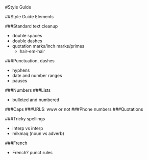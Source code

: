#Style Guide

##Style Guide Elements

###Standard text cleanup
- double spaces
- double dashes
- quotation marks/inch marks/primes 
  - hair-em-hair
 

###Punctuation, dashes
- hyphens
- date and number ranges
- pauses

###Numbers
###Lists 
- bulleted and numbered

###Caps
###URLS: www or not
###Phone numbers
###Quotations

###Tricky spellings
- interp vs interp
- mikmaq (noun vs adverb)

###French
- French? punct rules
